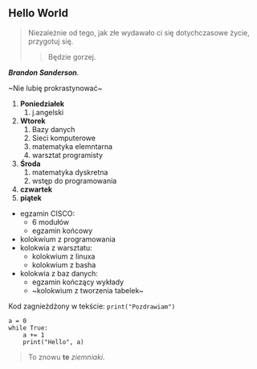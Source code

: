 ## Hello World 

>Niezależnie od tego, jak złe wydawało ci się dotychczasowe życie, przygotuj się.
>>Będzie gorzej.


***Brandon Sanderson***.

~Nie lubię prokrastynować~

1. **Poniedziałek**
	1. j.angelski
2. **Wtorek**
	1. Bazy danych
	2. Sieci komputerowe
	3. matematyka elemntarna
	4. warsztat programisty
5. **Środa**
	1. matematyka dyskretna
	2. wstęp do programowania
7. **czwartek**
8. **piątek**

- egzamin CISCO:
	- 6 modułów
	- egzamin końcowy
- kolokwium z programowania
- kolokwia z warsztatu:
	- kolokwium z linuxa
	- kolokwium z basha
- kolokwia z baz danych:
	- egzamin kończący wykłady
	- ~kolokwium z tworzenia tabelek~


Kod zagnieżdżony w tekście: `print("Pozdrawiam")`
		
~~~
a = 0
while True:
	a += 1
	print("Hello", a)
~~~

>To znowu **te** *ziemniaki*.

